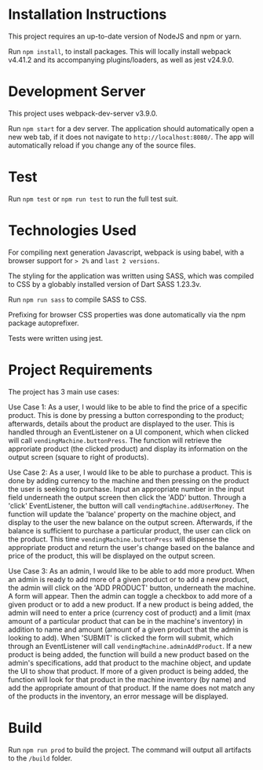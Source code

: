 # Installation Instructions
This project requires an up-to-date version of NodeJS and npm or yarn.

Run `npm install`, to install packages. 
This will locally install webpack v4.41.2 and its accompanying plugins/loaders, as well as jest v24.9.0.


# Development Server
This project uses webpack-dev-server v3.9.0.

Run `npm start` for a dev server. The application should automatically open a new web tab, if it does not navigate to `http://localhost:8080/`. The app will automatically reload if you change any of the source files.

# Test
Run `npm test` or `npm run test` to run the full test suit.

# Technologies Used
For compiling next generation Javascript, webpack is using babel, with a browser support for `> 2%` and `last 2 versions`.

The styling for the application was written using SASS, which was compiled to CSS by a globably installed version of Dart SASS 1.23.3v.

Run `npm run sass` to compile SASS to CSS.

Prefixing for browser CSS properties was done automatically via the npm package autoprefixer.

Tests were written using jest.


# Project Requirements
The project has 3 main use cases:

Use Case 1: As a user, I would like to be able to find the price of a specific product.
This is done by pressing a button corresponding to the product; afterwards, details about the product are displayed to the user.
This is handled through an EventListener on a UI component, which when clicked will call `vendingMachine.buttonPress`. The function will retrieve the approriate product (the clicked product) and display its information on the output screen (square to right of products).

Use Case 2: As a user, I would like to be able to purchase a product.
This is done by adding currency to the machine and then pressing on the product the user is seeking to purchase.
Input an appropriate number in the input field underneath the output screen then click the 'ADD' button.
Through a 'click' EventListener, the button will call `vendingMachine.addUserMoney`. The function will update the 'balance' property on the machine object, and display to the user the new balance on the output screen.
Afterwards, if the balance is sufficient to purchase a particular product, the user can click on the product. This time `vendingMachine.buttonPress` will dispense the appropriate product and return the user's change based on the balance and price of the product, this will be displayed on the output screen.

Use Case 3: As an admin, I would like to be able to add more product.
When an admin is ready to add more of a given product or to add a new product, the admin will click on the 'ADD PRODUCT' button, underneath the machine. A form will appear. Then the admin can toggle a checkbox to add more of a given product or to add a new product. If a new product is being added, the admin will need to enter a price (currency cost of product) and a limit (max amount of a particular product that can be in the machine's inventory) in addition to name and amount (amount of a given product that the admin is looking to add). When 'SUBMIT' is clicked the form will submit, which through an EventListener will call `vendingMachine.adminAddProduct`. If a new product is being added, the function will build a new product based on the admin's specifications, add that product to the machine object, and update the UI to show that product. If more of a given product is being added, the function will look for that product in the machine inventory (by name) and add the appropriate amount of that product. If the name does not match any of the products in the inventory, an error message will be displayed.


# Build
Run `npm run prod` to build the project. The command will output all artifacts to the `/build` folder.

